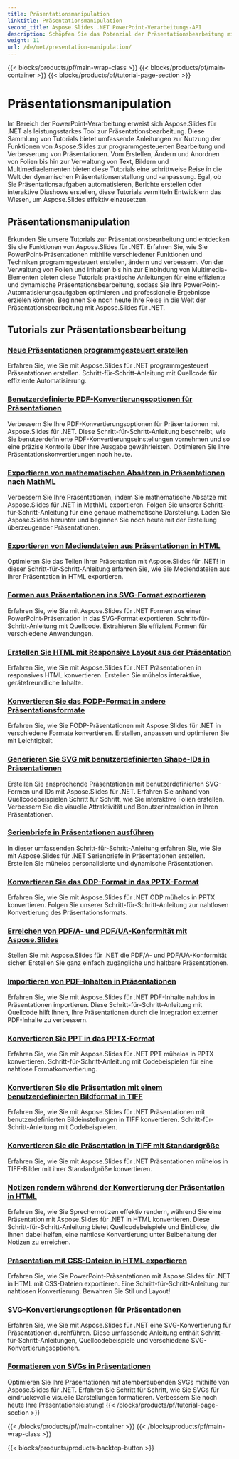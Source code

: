 ```yaml
---
title: Präsentationsmanipulation
linktitle: Präsentationsmanipulation
second_title: Aspose.Slides .NET PowerPoint-Verarbeitungs-API
description: Schöpfen Sie das Potenzial der Präsentationsbearbeitung mit Aspose.Slides für .NET-Tutorials aus. Erfahren Sie, wie Sie PowerPoint-Präsentationen dynamisch und programmgesteuert erstellen, anpassen und verbessern können. Verbessern Sie noch heute Ihre PowerPoint-Verarbeitungsfähigkeiten!
weight: 11
url: /de/net/presentation-manipulation/
---
```


{{< blocks/products/pf/main-wrap-class >}}
{{< blocks/products/pf/main-container >}}
{{< blocks/products/pf/tutorial-page-section >}}

# Präsentationsmanipulation

Im Bereich der PowerPoint-Verarbeitung erweist sich Aspose.Slides für .NET als leistungsstarkes Tool zur Präsentationsbearbeitung. Diese Sammlung von Tutorials bietet umfassende Anleitungen zur Nutzung der Funktionen von Aspose.Slides zur programmgesteuerten Bearbeitung und Verbesserung von Präsentationen. Vom Erstellen, Ändern und Anordnen von Folien bis hin zur Verwaltung von Text, Bildern und Multimediaelementen bieten diese Tutorials eine schrittweise Reise in die Welt der dynamischen Präsentationserstellung und -anpassung. Egal, ob Sie Präsentationsaufgaben automatisieren, Berichte erstellen oder interaktive Diashows erstellen, diese Tutorials vermitteln Entwicklern das Wissen, um Aspose.Slides effektiv einzusetzen.

## Präsentationsmanipulation
Erkunden Sie unsere Tutorials zur Präsentationsbearbeitung und entdecken Sie die Funktionen von Aspose.Slides für .NET. Erfahren Sie, wie Sie PowerPoint-Präsentationen mithilfe verschiedener Funktionen und Techniken programmgesteuert erstellen, ändern und verbessern. Von der Verwaltung von Folien und Inhalten bis hin zur Einbindung von Multimedia-Elementen bieten diese Tutorials praktische Anleitungen für eine effiziente und dynamische Präsentationsbearbeitung, sodass Sie Ihre PowerPoint-Automatisierungsaufgaben optimieren und professionelle Ergebnisse erzielen können. Beginnen Sie noch heute Ihre Reise in die Welt der Präsentationsbearbeitung mit Aspose.Slides für .NET.

## Tutorials zur Präsentationsbearbeitung
### [Neue Präsentationen programmgesteuert erstellen](./create-new-presentations-programmatically/)
Erfahren Sie, wie Sie mit Aspose.Slides für .NET programmgesteuert Präsentationen erstellen. Schritt-für-Schritt-Anleitung mit Quellcode für effiziente Automatisierung.
### [Benutzerdefinierte PDF-Konvertierungsoptionen für Präsentationen](./custom-pdf-conversion-options-for-presentations/)
Verbessern Sie Ihre PDF-Konvertierungsoptionen für Präsentationen mit Aspose.Slides für .NET. Diese Schritt-für-Schritt-Anleitung beschreibt, wie Sie benutzerdefinierte PDF-Konvertierungseinstellungen vornehmen und so eine präzise Kontrolle über Ihre Ausgabe gewährleisten. Optimieren Sie Ihre Präsentationskonvertierungen noch heute.
### [Exportieren von mathematischen Absätzen in Präsentationen nach MathML](./export-math-paragraphs-to-mathml-in-presentations/)
Verbessern Sie Ihre Präsentationen, indem Sie mathematische Absätze mit Aspose.Slides für .NET in MathML exportieren. Folgen Sie unserer Schritt-für-Schritt-Anleitung für eine genaue mathematische Darstellung. Laden Sie Aspose.Slides herunter und beginnen Sie noch heute mit der Erstellung überzeugender Präsentationen.
### [Exportieren von Mediendateien aus Präsentationen in HTML](./export-media-files-to-html-from-presentation/)
Optimieren Sie das Teilen Ihrer Präsentation mit Aspose.Slides für .NET! In dieser Schritt-für-Schritt-Anleitung erfahren Sie, wie Sie Mediendateien aus Ihrer Präsentation in HTML exportieren. 
### [Formen aus Präsentationen ins SVG-Format exportieren](./export-shapes-to-svg-format-from-presentation/)
Erfahren Sie, wie Sie mit Aspose.Slides für .NET Formen aus einer PowerPoint-Präsentation in das SVG-Format exportieren. Schritt-für-Schritt-Anleitung mit Quellcode. Extrahieren Sie effizient Formen für verschiedene Anwendungen.
### [Erstellen Sie HTML mit Responsive Layout aus der Präsentation](./create-html-with-responsive-layout-from-presentation/)
Erfahren Sie, wie Sie mit Aspose.Slides für .NET Präsentationen in responsives HTML konvertieren. Erstellen Sie mühelos interaktive, gerätefreundliche Inhalte.
### [Konvertieren Sie das FODP-Format in andere Präsentationsformate](./convert-fodp-format-to-other-presentation-formats/)
Erfahren Sie, wie Sie FODP-Präsentationen mit Aspose.Slides für .NET in verschiedene Formate konvertieren. Erstellen, anpassen und optimieren Sie mit Leichtigkeit.
### [Generieren Sie SVG mit benutzerdefinierten Shape-IDs in Präsentationen](./generate-svg-with-custom-shape-ids-in-presentations/)
Erstellen Sie ansprechende Präsentationen mit benutzerdefinierten SVG-Formen und IDs mit Aspose.Slides für .NET. Erfahren Sie anhand von Quellcodebeispielen Schritt für Schritt, wie Sie interaktive Folien erstellen. Verbessern Sie die visuelle Attraktivität und Benutzerinteraktion in Ihren Präsentationen.
### [Serienbriefe in Präsentationen ausführen](./perform-mail-merge-in-presentations/)
In dieser umfassenden Schritt-für-Schritt-Anleitung erfahren Sie, wie Sie mit Aspose.Slides für .NET Serienbriefe in Präsentationen erstellen. Erstellen Sie mühelos personalisierte und dynamische Präsentationen.
### [Konvertieren Sie das ODP-Format in das PPTX-Format](./convert-odp-format-to-pptx-format/)
Erfahren Sie, wie Sie mit Aspose.Slides für .NET ODP mühelos in PPTX konvertieren. Folgen Sie unserer Schritt-für-Schritt-Anleitung zur nahtlosen Konvertierung des Präsentationsformats.
### [Erreichen von PDF/A- und PDF/UA-Konformität mit Aspose.Slides](./achieving-pdf-a-and-pdf-ua-conformance-with-aspose-slides/)
Stellen Sie mit Aspose.Slides für .NET die PDF/A- und PDF/UA-Konformität sicher. Erstellen Sie ganz einfach zugängliche und haltbare Präsentationen.
### [Importieren von PDF-Inhalten in Präsentationen](./import-pdf-content-into-presentations/)
Erfahren Sie, wie Sie mit Aspose.Slides für .NET PDF-Inhalte nahtlos in Präsentationen importieren. Diese Schritt-für-Schritt-Anleitung mit Quellcode hilft Ihnen, Ihre Präsentationen durch die Integration externer PDF-Inhalte zu verbessern.
### [Konvertieren Sie PPT in das PPTX-Format](./convert-ppt-to-pptx-format/)
Erfahren Sie, wie Sie mit Aspose.Slides für .NET PPT mühelos in PPTX konvertieren. Schritt-für-Schritt-Anleitung mit Codebeispielen für eine nahtlose Formatkonvertierung.
### [Konvertieren Sie die Präsentation mit einem benutzerdefinierten Bildformat in TIFF](./convert-presentation-to-tiff-with-custom-image-format/)
Erfahren Sie, wie Sie mit Aspose.Slides für .NET Präsentationen mit benutzerdefinierten Bildeinstellungen in TIFF konvertieren. Schritt-für-Schritt-Anleitung mit Codebeispielen.
### [Konvertieren Sie die Präsentation in TIFF mit Standardgröße](./convert-presentation-to-tiff-with-default-size/)
Erfahren Sie, wie Sie mit Aspose.Slides für .NET Präsentationen mühelos in TIFF-Bilder mit ihrer Standardgröße konvertieren.
### [Notizen rendern während der Konvertierung der Präsentation in HTML](./render-notes-while-converting-presentation-to-html/)
Erfahren Sie, wie Sie Sprechernotizen effektiv rendern, während Sie eine Präsentation mit Aspose.Slides für .NET in HTML konvertieren. Diese Schritt-für-Schritt-Anleitung bietet Quellcodebeispiele und Einblicke, die Ihnen dabei helfen, eine nahtlose Konvertierung unter Beibehaltung der Notizen zu erreichen. 
### [Präsentation mit CSS-Dateien in HTML exportieren](./export-presentation-to-html-with-css-files/)
Erfahren Sie, wie Sie PowerPoint-Präsentationen mit Aspose.Slides für .NET in HTML mit CSS-Dateien exportieren. Eine Schritt-für-Schritt-Anleitung zur nahtlosen Konvertierung. Bewahren Sie Stil und Layout! 
### [SVG-Konvertierungsoptionen für Präsentationen](./svg-conversion-options-for-presentations/)
Erfahren Sie, wie Sie mit Aspose.Slides für .NET eine SVG-Konvertierung für Präsentationen durchführen. Diese umfassende Anleitung enthält Schritt-für-Schritt-Anleitungen, Quellcodebeispiele und verschiedene SVG-Konvertierungsoptionen.
### [Formatieren von SVGs in Präsentationen](./formatting-svgs-in-presentations/)
Optimieren Sie Ihre Präsentationen mit atemberaubenden SVGs mithilfe von Aspose.Slides für .NET. Erfahren Sie Schritt für Schritt, wie Sie SVGs für eindrucksvolle visuelle Darstellungen formatieren. Verbessern Sie noch heute Ihre Präsentationsleistung! 
{{< /blocks/products/pf/tutorial-page-section >}}

{{< /blocks/products/pf/main-container >}}
{{< /blocks/products/pf/main-wrap-class >}}

{{< blocks/products/products-backtop-button >}}
